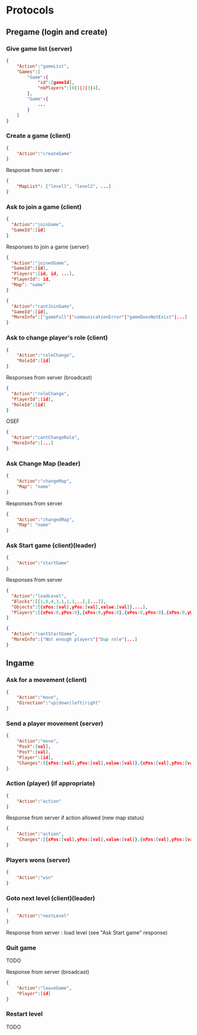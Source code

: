 # Protocols

## Pregame (login and create)

### Give game list (server)
```JSON
{
    "Action":"gameList",
    "Games":[
        "Game":{
            "id":[gameId],
            "nbPlayers":[0|1|2|3|4],
        },
        "Game":{
            ...
        }
    ]
}
```

### Create a game (client)
```JSON
{
    "Action":"createGame"
}
```
Response from server :
```JSON
{
    "MapList": ["level1", "level2", ...]
}
```


### Ask to join a game (client)
```JSON
{
  "Action":"joinGame",
  "GameId":[id]
}
```
Responses to join a game (server)
```JSON
{
  "Action":"joinedGame",
  "GameId":[id],
  "Players":[id, id, ...],
  "PlayerId": id,
  "Map": "name"
}
```
```JSON
{
  "Action":"cantJoinGame",
  "GameId":[id],
  "MoreInfo":["gameFull"|"communicationError"|"gameDoesNotExist"|...]
}
```

### Ask to change player's role (client)

```JSON
{
    "Action":"roleChange",
    "RoleId":[id]
}
```

Responses from server (broadcast)
```JSON
{
  "Action":"roleChange",
  "PlayerId":[id],
  "RoleId":[id]
}
```
OSEF
```JSON
{
  "Action":"cantChangeRole",
  "MoreInfo":[...]
}
```

### Ask Change Map (leader)
```JSON
{
    "Action":"changeMap",
    "Map": "name"
}
```
Responses from server
```JSON
{
    "Action":"changedMap",
    "Map": "name"
}
```

### Ask Start game (client)(leader)

```JSON
{
    "Action":"startGame"
}
```

Responses from server
```JSON
{
  "Action":"loadLevel",
  "Blocks":[[1,0,4,3,1,1,1,..],[...]],
  "Objects":[{xPos:[val],yPos:[val],value:[val]},...],
  "Players":[{xPos:0,yPos:0},{xPos:0,yPos:0},{xPos:0,yPos:0},{xPos:0,yPos:0}]
}
```

```JSON
{
  "Action":"cantStartGame",
  "MoreInfo":["Not enough players"|"Dup role"|...]
}
```

## Ingame

### Ask for a movement (client)

```JSON
{
    "Action":"move",
    "Direction":"up|down|left|right"
}
```

### Send a player movement (server)

```JSON
{
    "Action":"move",
    "PosX":[val],
    "PosY":[val],
    "Player":[id],
    "Changes":[{xPos:[val],yPos:[val],value:[val]},{xPos:[val],yPos:[val],value:[val]}]
}
```

### Action (player) (if appropriate)

```JSON
{
    "Action":"action"
}
```

Response from server if action allowed (new map status)

```JSON
{
    "Action":"action",
    "Changes":[{xPos:[val],yPos:[val],value:[val]},{xPos:[val],yPos:[val],value:[val]}]
}
```

### Players wons (server)

```JSON
{
    "Action":"win"
}
```

### Goto next level (client)(leader)

```JSON
{
    "Action":"nextLevel"
}
```

Response from server : load level (see "Ask Start game" response)

### Quit game

TODO

Response from server (broadcast)
```json
{
    "Action":"leaveGame",
    "Player":[id]
}
```
### Restart level

TODO
